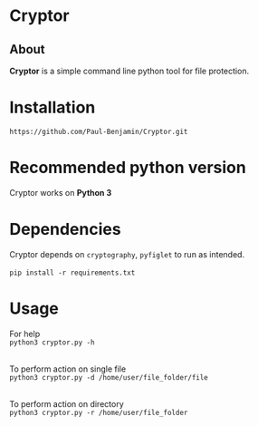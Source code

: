# Cryptor
## About 

**Cryptor** is a simple command line python tool for file protection.

# Installation
`https://github.com/Paul-Benjamin/Cryptor.git`

# Recommended python version
Cryptor works on **Python 3**

# Dependencies
Cryptor depends on `cryptography`, `pyfiglet` to run as intended.<br>
<br>
`pip install -r requirements.txt`

# Usage
For help <br>
`python3 cryptor.py -h` 

<br>To perform action on single file <br>
`python3 cryptor.py -d /home/user/file_folder/file` <br>

<br>To perform action on directory <br>
`python3 cryptor.py -r /home/user/file_folder` <br>
